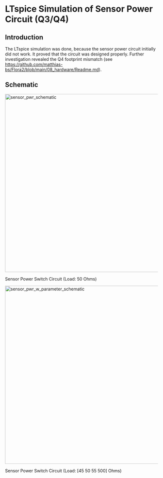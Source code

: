 
# LTspice Simulation of Sensor Power Circuit (Q3/Q4)

## Introduction

The LTspice simulation was done, because the sensor power circuit initially did not work. It proved that the circuit was designed properly. Further investigation revealed the Q4 footprint mismatch (see https://github.com/matthias-bs/Flora2/blob/main/08_hardware/Readme.md). 

## Schematic
<img width="586" alt="sensor_pwr_schematic" src="https://user-images.githubusercontent.com/83612361/128792547-20495d44-f6c3-460e-8932-30eef20d5eeb.png">

Sensor Power Switch Circuit (Load: 50 Ohms)

<img width="586" alt="sensor_pwr_w_parameter_schematic" src="https://user-images.githubusercontent.com/83612361/128792654-e2c411ed-5fd3-4f14-a2c7-b1b869227a97.png">

Sensor Power Switch Circuit (Load: [45 50 55 500] Ohms)
